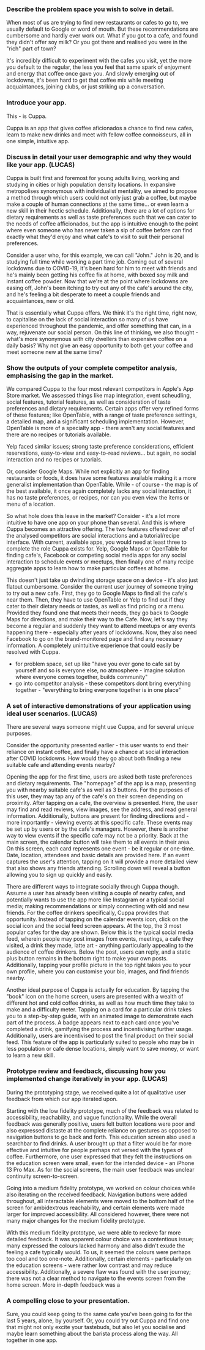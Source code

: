 ### Describe the problem space you wish to solve in detail.
When most of us are trying to find new restaurants or cafes to go to, we usually default to Google or word of mouth. But these recommendations are cumbersome and hardly ever work out. What if you got to a cafe, and found they didn't offer soy milk? Or you got there and realised you were in the "rich" part of town?

It's incredibly difficult to experiment with the cafes you visit, yet the more you default to the regular, the less you feel that same spark of enjoyment and energy that coffee once gave you. And slowly emerging out of lockdowns, it's been hard to get that coffee mix while meeting acquaintances, joining clubs, or just striking up a conversation.

### Introduce your app.
This - is Cuppa.

Cuppa is an app that gives coffee aficionados a chance to find new cafes, learn to make new drinks and meet with fellow coffee connoisseurs, all in one simple, intuitive app. 

### Discuss in detail your user demographic and why they would like your app. (LUCAS)

Cuppa is built first and foremost for young adults living, working and studying in cities or high population density locations. In expansive metropolises synonymous with individualist mentality, we aimed to propose a method through which users could not only just grab a coffee, but maybe make a couple of human connections at the same time... or even learn a new skill in their hectic schedule. Additionally, there are a lot of options for dietary requirements as well as taste preferences such that we can cater to the needs of coffee afficionados, but the app is intuitive enough to the point where even someone who has never taken a sip of coffee before can find exactly what they'd enjoy and what cafe's to visit to suit their personal preferences.

Consider a user who, for this example, we can call "John." John is 20, and is studying full time while working a part time job. Coming out of several lockdowns due to COVID-19, it's been hard for him to meet with friends and he's mainly been getting his coffee fix at home, with boxed soy milk and instant coffee powder.  Now that we're at the point where lockdowns are easing off, John's been itching to try out any of the cafe's around the city, and he's feeling a bit desperate to meet a couple friends and acquaintances, new or old.

That is essentially what Cuppa offers. We think it's the right time, right now, to capitalise on the lack of social interaction so many of us have experienced throughout the pandemic, and offer something that can, in a way, rejuvenate our social person.  On this line of thinking, we also thought - what's more synonymous with city dwellers than expensive coffee on a daily basis? Why not give an easy opportunity to both get your coffee and meet someone new at the same time?

### Show the outputs of your complete competitor analysis, emphasising the gap in the market.

We compared Cuppa to the four most relevant competitors in Apple's App Store market. We assessed things like map integration, event scheudling, social features, tutorial features, as well as consideration of taste preferences and dietary requirements. Certain apps offer very refined forms of these features; like OpenTable, with a range of taste preference settings, a detailed map, and a significant scheduling implementation. However, OpenTable is more of a specialty app - there aren't any social features and there are no recipes or tutorials available.

Yelp faced similar issues; strong taste preference considerations, efficient reservations, easy-to-view and easy-to-read reviews... but again, no social interaction and no recipes or tutorials.

Or, consider Google Maps. While not explicitly an app for finding restaurants or foods, it does have some features available making it a more generalist implementation than OpenTable. While - of course - the map is of the best available, it once again completely lacks any social interaction, it has no taste preferences, or recipes, nor can you even view the items or menu of a location. 

So what hole does this leave in the market? Consider - it's a lot more intuitive to have one app on your phone than several. And this is where Cuppa becomes an attractive offering. The two features offered over *all* of the analysed competitors are social interactions and a tutorial/recipe interface. With current, available apps, you would need at least three to complete the role Cuppa exists for. Yelp, Google Maps or OpenTable for finding cafe's, Facebook or competing social media apps for any social interaction to schedule events or meetups, then finally one of many recipe aggregate apps to learn how to make particular coffees at home. 

This doesn't just take up dwindling storage space on a device - it's also just flatout cumbersome. Consider the current user journey of someone trying to try out a new cafe. First, they go to Google Maps to find all the cafe's near them. Then, they have to use OpenTable or Yelp to find out if they cater to their dietary needs or tastes, as well as find pricing or a menu. Provided they found one that meets their needs, they go back to Google Maps for directions, and make their way to the Cafe. Now, let's say they become a regular and suddenly they want to attend meetups or any events happening there - especially after years of lockdowns. Now, they also need Facebook to go on the brand-monitored page and find any necessary information. A completely unintuitive experience that could easily be resolved with Cuppa.

- for problem space, set up like "have you ever gone to cafe sat  by yourself and so is everyone else, no atmosphere - imagine solution where everyone comes together, builds community"
- go into competitor analysis - these competitors dont bring everything together - "everything to bring everyone together is in one place"

### A set of interactive demonstrations of your application using ideal user scenarios. (LUCAS)

There are several ways someone might use Cuppa, and for several unique purposes.

Consider the opportunity presented earlier - this user wants to end their reliance on instant coffee, and finally have a chance at social interaction after COVID lockdowns. How would they go about both finding a new suitable cafe and attending events nearby?

Opening the app for the first time, users are asked both taste preferences and dietary requirements. The "homepage" of the app is a map, presenting you with nearby suitable cafe's as well as 3 buttons. For the purposes of this user, they may tap any of the cafe's on their screen depending on proximity. After tapping on a cafe, the overview is presented. Here, the user may find and read reviews, view images, see the address, and read general information. Additionally, buttons are present for finding directions and - more importantly - viewing events at this specific cafe. These events may be set up by users or by the cafe's managers. However, there is another way to view events if the specific cafe may not be a priority. Back at the main screen, the calendar button will take them to all events in their area. On this screen, each card represents one event - be it regular or one-time. Date, location, attendees and basic details are provided here. If an event captures the user's attention,  tapping on it will provide a more detailed view that also shows any friends attending. Scrolling down will reveal a button allowing you to sign up quickly and easily.

There are different ways to integrate socially through Cuppa though. Assume a user has already been visiting a couple of nearby cafes, and potentially wants to use the app more like Instagram or a typical social media; making recommendations or simply connecting with old and new friends. For the coffee drinkers specifically, Cuppa provides that opportunity. Instead of tapping on the calendar events icon, click on the social icon and the social feed screen appears. At the top, the 3 most popular cafes for the day are shown. Below this is the typical social media feed, wherein people may post images from events, meetings, a cafe they visited, a drink they made, latte art - anything particularly appealing to the audience of coffee drinkers. Below the post, users can reply, and a static plus button remains in the bottom right to make your own posts. Additionally, tapping your profile picture in the top right takes you to your own profile, where you can customise your bio, images, and find friends nearby.

Another ideal purpose of Cuppa is actually for education. By tapping the "book" icon on the home screen, users are presented with a wealth of different hot and cold coffee drinks, as well as how much time they take to make and a difficulty meter. Tapping on a card for a particular drink takes you to a step-by-step guide, with an animated image to demonstrate each part of the process. A badge appears next to each card once you've completed a drink, gamifying the process and incentivising further usage. Additionally, users are incentivised to post the final product on their social feed. This feature of the app is particularly suited to people who may be in less population or cafe dense locations, simply want to save money, or want to learn a new skill. 

### Prototype review and feedback, discussing how you implemented change iteratively in your app. (LUCAS)

During the prototyping stage, we received quite a lot of qualitative user feedback from which our app iterated upon.

Starting with the low fidelity prototype, much of the feedback was related to accessibility, reachability, and vague functionality. While the overall feedback was generally positive, users felt button locations were poor and also expressed distaste at the complete reliance on gestures as opposed to navigation buttons to go back and forth. This education screen also used a searchbar to find drinks. A user brought up that a filter would be far more effective and intuitive for people perhaps not versed with the types of coffee. Furthermore, one user expressed that they felt the instructions on the education screen were small, even for the intended device - an iPhone 13 Pro Max. As for the social screens, the main user feedback was unclear continuity screen-to-screen.

Going into a medium fidelity prototype, we worked on colour choices while also iterating on the received feedback. Navigation buttons were added throughout, all interactable elements were moved to the bottom half of the screen for ambidextrous reachability, and certain elements were made larger for improved accessibility. All considered however, there were not many major changes for the medium fidelity prototype.

With this medium fidelity prototype, we were able to recieve far more detailed feedback. It was apparent colour choice was a contentious issue; many expressed the colours lacked harmony and also didn't exude the feeling a cafe typically would. To us, it seemed the colours were perhaps too cool and too one-note. Additionally, certain elements - particularly on the education screens - were rather low contrast and may reduce accessibility. Additionally, a severe flaw was found with the user journey; there was not a clear method to navigate to the events screen from the home screen. More in-depth feedback was a

### A compelling close to your presentation.

Sure, you could keep going to the same cafe you've been going to for the last 5 years, alone, by yourself. Or, you could try out Cuppa and find one that might not only excite your tastebuds, but also let you socialise and maybe learn something about the barista process along the way. All together in one app. 

